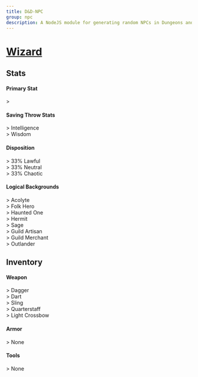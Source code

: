 ```yaml
---
title: D&D-NPC
group: npc
description: A NodeJS module for generating random NPCs in Dungeons and Dragons.
---
```


# **[Wizard](https://www.dndbeyond.com/classes/wizard)**
## **Stats**
#### **Primary Stat**
\>
#### **Saving Throw Stats**
\> Intelligence<br>
\> Wisdom
#### **Disposition**
\> 33% Lawful<br>
\> 33% Neutral<br>
\> 33% Chaotic
#### **Logical Backgrounds**
\> Acolyte<br>
\> Folk Hero<br>
\> Haunted One<br>
\> Hermit<br>
\> Sage<br>
\> Guild Artisan<br>
\> Guild Merchant<br>
\> Outlander
## **Inventory**
#### **Weapon**
\> Dagger<br>
\> Dart<br>
\> Sling<br>
\> Quarterstaff<br>
\> Light Crossbow
#### **Armor**
\> None
#### **Tools**
\> None
